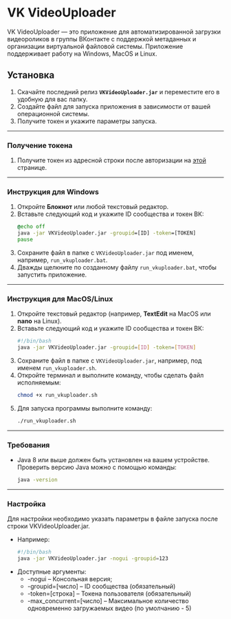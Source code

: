 # VK VideoUploader

VK VideoUploader — это приложение для автоматизированной загрузки видеороликов в группы ВКонтакте с поддержкой метаданных и организации виртуальной файловой системы. Приложение поддерживает работу на Windows, MacOS и Linux.

## Установка
1. Скачайте последний релиз **`VKVideoUploader.jar`** и переместите его в удобную для вас папку.
2. Создайте файл для запуска приложения в зависимости от вашей операционной системы.
3. Получите токен и укажите параметры запуска.

---

### Получение токена
1. Получите токен из адресной строки после авторизации на [этой](https://oauth.vk.com/authorize?client_id=52502099&display=page&redirect_uri=https://oauth.vk.com/blank.html&scope=friends,video,groups&response_type=token&v=5.59) странице.
---

### Инструкция для Windows
1. Откройте **Блокнот** или любой текстовый редактор.
2. Вставьте следующий код и укажите ID сообщества и токен ВК:
    ```bat
    @echo off
    java -jar VKVideoUploader.jar -groupid=[ID] -token=[TOKEN]
    pause
    ```
3. Сохраните файл в папке с `VKVideoUploader.jar` под именем, например, `run_vkuploader.bat`.  
4. Дважды щелкните по созданному файлу `run_vkuploader.bat`, чтобы запустить приложение.

---

### Инструкция для MacOS/Linux
1. Откройте текстовый редактор (например, **TextEdit** на MacOS или **nano** на Linux).
2. Вставьте следующий код и укажите ID сообщества и токен ВК:
    ```bash
    #!/bin/bash
    java -jar VKVideoUploader.jar -groupid=[ID] -token=[TOKEN]
    ```
3. Сохраните файл в папке с `VKVideoUploader.jar`, например, под именем `run_vkuploader.sh`.
4. Откройте терминал и выполните команду, чтобы сделать файл исполняемым:
    ```bash
    chmod +x run_vkuploader.sh
    ```
5. Для запуска программы выполните команду:
    ```bash
    ./run_vkuploader.sh
    ```

---

### Требования
- Java 8 или выше должен быть установлен на вашем устройстве.  
  Проверить версию Java можно с помощью команды:
    ```bash
  java -version
    ```
---

### Настройка
Для настройки необходимо указать параметры в файле запуска после строки VKVideoUploader.jar.
- Например:
    ```bash
    #!/bin/bash
    java -jar VKVideoUploader.jar -nogui -groupid=123
    ```
- Доступные аргументы:
  - -nogui – Консольная версия;
  - -groupid=[число] – ID сообщества (обязательный)
  - -token=[строка] – Токена пользователя (обязательный)
  - -max_concurrent=[число] – Максимальное количество одновременно загружаемых видео (по умолчанию - 5)
